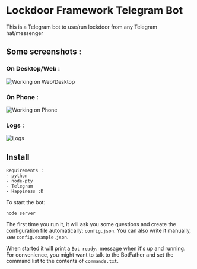 # Lockdoor Framework Telegram Bot

This is a Telegram bot to use/run lockdoor from any Telegram hat/messenger 


## Some screenshots : 

### On Desktop/Web :

![Working on Web/Desktop](https://miro.medium.com/max/900/1*BTzcc7Np2Iyg01x66AXZeA.jpeg)


### On Phone :

![Working on Phone](https://miro.medium.com/max/900/1*aVTkY5CerhOMrrLzfN1W-w.jpeg)

### Logs : 

![Logs](https://i.imgur.com/91lXgSe.png)


## Install

~~~
Requirements : 
- python
- node-pty
- Telegram 
- Happiness :D
~~~

To start the bot:

~~~
node server
~~~

The first time you run it, it will ask you some questions and create
the configuration file automatically: `config.json`. You can also
write it manually, see `config.example.json`.

When started it will print a `Bot ready.` message when it's up and running.
For convenience, you might want to talk to the BotFather and set the
command list to the contents of `commands.txt`.
